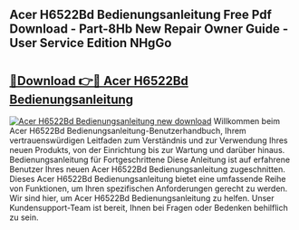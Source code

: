 ## Acer H6522Bd Bedienungsanleitung Free Pdf Download - Part-8Hb New Repair Owner Guide - User Service Edition NHgGo

# <h2><a href="http://df1e42u.blite.top/?on=Acer+H6522Bd+Bedienungsanleitung">🔗Download 👉🔴 Acer H6522Bd Bedienungsanleitung</a></h2>

[![Acer H6522Bd Bedienungsanleitung new download](https://i.imgur.com/lujVjoI.png)](http://df1e42u.blite.top/?on=Acer+H6522Bd+Bedienungsanleitung)
Willkommen beim Acer H6522Bd Bedienungsanleitung-Benutzerhandbuch, Ihrem vertrauenswürdigen Leitfaden zum Verständnis und zur Verwendung Ihres neuen Produkts, von der Einrichtung bis zur Wartung und darüber hinaus. Bedienungsanleitung für Fortgeschrittene Diese Anleitung ist auf erfahrene Benutzer Ihres neuen Acer H6522Bd Bedienungsanleitung zugeschnitten. Dieses Acer H6522Bd Bedienungsanleitung bietet eine umfassende Reihe von Funktionen, um Ihren spezifischen Anforderungen gerecht zu werden. Wir sind hier, um Acer H6522Bd Bedienungsanleitung zu helfen. Unser Kundensupport-Team ist bereit, Ihnen bei Fragen oder Bedenken behilflich zu sein.
